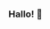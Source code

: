 ### Hallo! 👋

<!--
**Spooky-dev/Spooky-dev** is a ✨ _special_ ✨ repository because its `README.md` (this file) appears on your GitHub profile.

Here are some ideas to get you started:

- 🔭 I’m currently working on Pack-Man, a bot that generates a manifest.json for minecraft bedrock pack making.
- 🌱 I’m currently learning Python and Web Development
- 👯 I’m looking to collaborate on ...
- 🤔 I’m looking for help with ...
- 💬 Ask me about ...
- 📫 How to reach me: https://itsspooky.netlify.app/
- 😄 Pronouns: ...
- ⚡ Fun fact: I Hate garlic
-->
